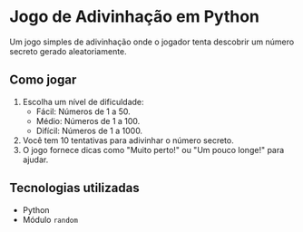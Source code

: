 # Jogo de Adivinhação em Python

Um jogo simples de adivinhação onde o jogador tenta descobrir um número secreto gerado aleatoriamente.

## Como jogar

1. Escolha um nível de dificuldade:
   - Fácil: Números de 1 a 50.
   - Médio: Números de 1 a 100.
   - Difícil: Números de 1 a 1000.
2. Você tem 10 tentativas para adivinhar o número secreto.
3. O jogo fornece dicas como "Muito perto!" ou "Um pouco longe!" para ajudar.

## Tecnologias utilizadas

- Python
- Módulo `random`

